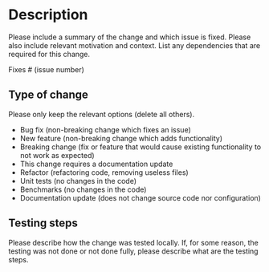 # Description

Please include a summary of the change and which issue is fixed. Please also include relevant motivation and context. List any dependencies that are required for this change.

Fixes # (issue number)

## Type of change

Please only keep the relevant options (delete all others).

- Bug fix (non-breaking change which fixes an issue)
- New feature (non-breaking change which adds functionality)
- Breaking change (fix or feature that would cause existing functionality to not work as expected)
- This change requires a documentation update
- Refactor (refactoring code, removing useless files)
- Unit tests (no changes in the code)
- Benchmarks (no changes in the code)
- Documentation update (does not change source code nor configuration)

## Testing steps

Please describe how the change was tested locally. If, for some reason, the testing was not done or not done fully, please describe what are the testing steps.
